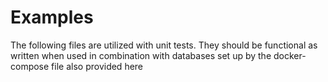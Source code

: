# Examples
The following files are utilized with unit tests. They should be functional as written when used in combination with databases set up by the docker-compose file also provided here
